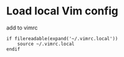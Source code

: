 # Load local Vim config

add to vimrc

	if filereadable(expand('~/.vimrc.local'))
		source ~/.vimrc.local
	endif